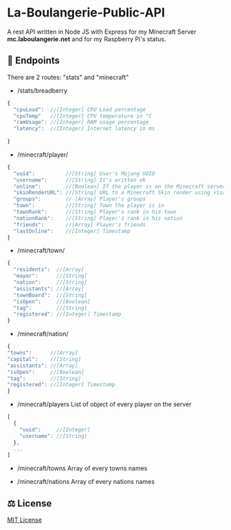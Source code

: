 # La-Boulangerie-Public-API
A rest API written in Node JS with Express for my Minecraft Server **mc.laboulangerie.net** and for my Raspberry Pi's status.

## 📌 Endpoints
There are 2 routes: "stats" and "minecraft"

- /stats/breadberry
```javascript
{
  "cpuLoad":  //[Integer] CPU Load percentage
  "cpuTemp"   //[Integer] CPU temperature in °C
  "ramUsage": //[Integer] RAM usage percentage
  "latency":  //[Integer] Internet latency in ms
  
}
```
- /minecraft/player/<username>
```javascript
{
  "uuid":          //[String] User's Mojang UUID
  "username":      //[String] It's written ok
  "online":        //[Boolean] If the player is on the Minecraft server
  "skinRenderURL": //[String] URL to a Minecraft Skin render using visage.surgeplay.com
  "groups":        // [Array] Player's groups
  "town":          //[String] Town the player is in
  "townRank":      //[String] Player's rank in his town
  "nationRank":    //[String] Player's rank in his nation
  "friends":       //[Array] Player's friends
  "lastOnline":    //[Integer] Timestamp 
}
```
- /minecraft/town/<name>
```javascript
{
  "residents":  //[Array]
  "mayor":      //[String]
  "nation":     //[String]
  "assistants": //[Array]
  "townBoard":  //[String]
  "isOpen":     //[Boolean]
  "tag":        //[String]
  "registered": //[Integer] Timestamp
}
```
- /minecraft/nation/<name>
```javascript
{
"towns":      //[Array]
"capital":    //[String]
"assistants": //[Array]
"isOpen":     //[Boolean]
"tag":        //[String]
"registered": //[Integer] Timestamp
}
```

- /minecraft/players
List of object of every player on the server
```javascript
[
  {
    "uuid":     //[Integer]
    "username": //[String]
  },
  ...
]
```
- /minecraft/towns
Array of every towns names

- /minecraft/nations
Array of every nations names

## ⚖ License 
[MIT License](https://github.com/PainOchoco/La-Boulangerie-Public-API/blob/master/LICENSE)
